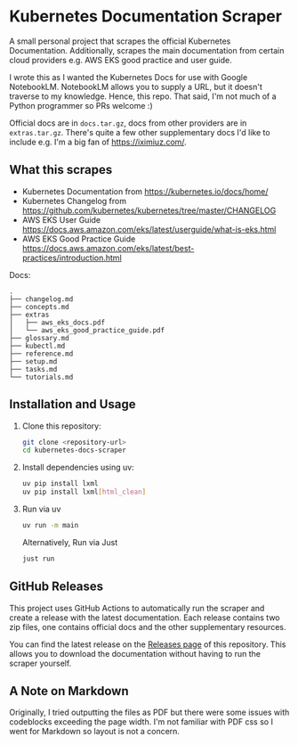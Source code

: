 # Kubernetes Documentation Scraper

A small personal project that scrapes the official Kubernetes Documentation.
Additionally, scrapes the main documentation from certain cloud providers 
e.g. AWS EKS good practice and user guide.

I wrote this as I wanted the Kubernetes Docs for use with Google NotebookLM.
NotebookLM allows you to supply a URL, but it doesn't traverse to my knowledge.
Hence, this repo. That said, I'm not much of a Python programmer so PRs welcome :)

Official docs are in `docs.tar.gz`, docs from other providers are in `extras.tar.gz`. There's
quite a few other supplementary docs I'd like to include e.g. I'm a big fan of
https://iximiuz.com/.

## What this scrapes
- Kubernetes Documentation from https://kubernetes.io/docs/home/
- Kubernetes Changelog from https://github.com/kubernetes/kubernetes/tree/master/CHANGELOG
- AWS EKS User Guide https://docs.aws.amazon.com/eks/latest/userguide/what-is-eks.html
- AWS EKS Good Practice Guide https://docs.aws.amazon.com/eks/latest/best-practices/introduction.html

Docs:
```
.
├── changelog.md
├── concepts.md
├── extras
│   ├── aws_eks_docs.pdf
│   └── aws_eks_good_practice_guide.pdf
├── glossary.md
├── kubectl.md
├── reference.md
├── setup.md
├── tasks.md
└── tutorials.md
```

## Installation and Usage

1. Clone this repository:
   ```bash
   git clone <repository-url>
   cd kubernetes-docs-scraper
   ```

2. Install dependencies using uv:
   ```bash
   uv pip install lxml
   uv pip install lxml[html_clean]
   ```

3. Run via uv
    ```bash
    uv run -m main
   ```

    Alternatively, Run via Just
    ```bash
    just run
    ```

## GitHub Releases
This project uses GitHub Actions to automatically run the scraper and create a release with the latest documentation. 
Each release contains two zip files, one contains official docs and the other supplementary resources.

You can find the latest release on the [Releases page](../../releases) of this repository. 
This allows you to download the documentation without having to run the scraper yourself.

## A Note on Markdown
Originally, I tried outputting the files as PDF but there were some issues with codeblocks exceeding the page width.
I'm not familiar with PDF css so I went for Markdown so layout is not a concern.